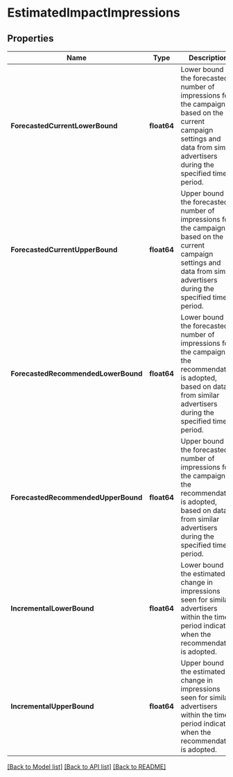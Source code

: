 # EstimatedImpactImpressions

## Properties
Name | Type | Description | Notes
------------ | ------------- | ------------- | -------------
**ForecastedCurrentLowerBound** | **float64** | Lower bound of the forecasted number of impressions for the campaign, based on the current campaign settings and data from similar advertisers during the specified time period. | [optional] [default to null]
**ForecastedCurrentUpperBound** | **float64** | Upper bound of the forecasted number of impressions for the campaign, based on the current campaign settings and data from similar advertisers during the specified time period. | [optional] [default to null]
**ForecastedRecommendedLowerBound** | **float64** | Lower bound of the forecasted number of impressions for the campaign, if the recommendation is adopted, based on data from similar advertisers during the specified time period. | [optional] [default to null]
**ForecastedRecommendedUpperBound** | **float64** | Upper bound of the forecasted number of impressions for the campaign, if the recommendation is adopted, based on data from similar advertisers during the specified time period. | [optional] [default to null]
**IncrementalLowerBound** | **float64** | Lower bound of the estimated change in impressions seen for similar advertisers within the time period indicated when the recommendation is adopted. | [optional] [default to null]
**IncrementalUpperBound** | **float64** | Upper bound of the estimated change in impressions seen for similar advertisers within the time period indicated when the recommendation is adopted. | [optional] [default to null]

[[Back to Model list]](../README.md#documentation-for-models) [[Back to API list]](../README.md#documentation-for-api-endpoints) [[Back to README]](../README.md)

